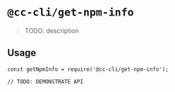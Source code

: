# `@cc-cli/get-npm-info`

> TODO: description

## Usage

```
const getNpmInfo = require('@cc-cli/get-npm-info');

// TODO: DEMONSTRATE API
```
